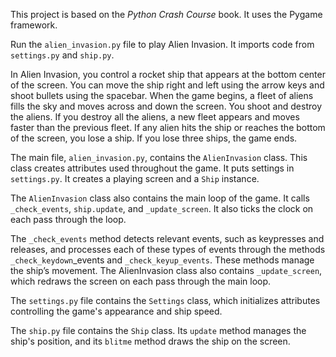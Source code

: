 This project is based on the *Python Crash Course* book. It uses the Pygame framework.

Run the `alien_invasion.py` file to play Alien Invasion. It imports code from  `settings.py` and `ship.py`.

In Alien Invasion, you control a rocket ship that appears at the bottom center of the screen. You can move the ship right and left using the arrow keys and shoot bullets using the spacebar. When the game begins, a fleet of aliens fills the sky and moves across and down the screen. You shoot and destroy the aliens. If you destroy all the aliens, a new fleet appears and moves faster than the previous fleet. If any alien hits the ship or reaches the bottom of the screen, you lose a ship. If you lose three ships, the game ends.

The main file, `alien_invasion.py`, contains the `AlienInvasion` class. This class creates attributes used throughout the game. It puts settings in `settings.py`. It creates a playing screen and a `Ship` instance. 

The `AlienInvasion` class also contains the main loop of the game. It calls `_check_events`, `ship.update`, and `_update_screen`. It also ticks the clock on each pass through the loop.

The `_check_events` method detects relevant events, such as keypresses and releases, and processes each of these types of events through the methods `_check_keydown`_events and `_check_keyup_events`. These methods manage the ship’s movement. The AlienInvasion class also contains `_update_screen`, which redraws the screen on each pass through the main loop.

The `settings.py` file contains the `Settings` class, which initializes attributes controlling the game's appearance and ship speed.

The `ship.py` file contains the `Ship` class. Its `update` method manages the ship's position, and its `blitme` method draws the ship on the screen.
